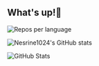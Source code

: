 ## What's up!👾

![Repos per language](http://github-profile-summary-cards.vercel.app/api/cards/repos-per-language?username=Nesrine1024&theme=transparent)

![Nesrine1024's GitHub stats](https://github-readme-stats.vercel.app/api?username=Nesrine1024&show_icons=true&theme=transparent)

![GitHub Stats](http://github-profile-summary-cards.vercel.app/api/cards/stats?username=Nesrine1024&theme=transparent)
